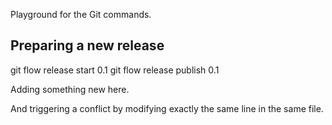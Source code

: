 Playground for the Git commands.

Preparing a new release
-----------------------
  git flow release start 0.1
  git flow release publish 0.1

Adding something new here.

And triggering a conflict by modifying exactly the same line in the same file.
